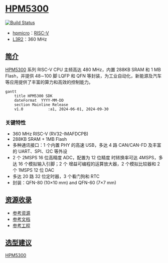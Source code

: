 ﻿# [HPM5300](https://github.com/SoCXin/HPM5300)

[![Build Status](https://github.com/SoCXin/HPM5300/workflows/docs/badge.svg)](https://github.com/SoCXin/docs/tree/HPM5300)

* [hpmicro](https://www.hpmicro.com/)：[RISC-V](https://github.com/SoCXin/RISC-V)
* [L3R2](https://github.com/SoCXin/Level)：360 MHz

## [简介](https://github.com/SoCXin/HPM5300/wiki)

[HPM5300](https://www.hpmicro.com/product-center/microcontroller/hpm5300) 系列 RISC-V CPU 主频高达 480 MHz，内置 288KB SRAM 和 1 MB Flash，并提供 48∼100 脚 LQFP 和 QFN 等封装，为工业自动化，新能源及汽车等应用提供了丰富的算力和高效的控制能力。

``` mermaid
gantt
    title HPM5300 SDK
    dateFormat  YYYY-MM-DD
    section Mainline Release
    v1.0           :a1, 2024-06-01, 2024-09-30
```

### 关键特性

* 360 MHz RISC-V (RV32-IMAFDCPB)
* 288KB SRAM + 1MB Flash
* 多种通讯接口：1 个内置 PHY 的高速 USB，多达 4 路 CAN/CAN-FD 及丰富的 UART、SPI、I2C 等外设
* 2 个 2MSPS 16 位高精度 ADC，配置为 12 位精度 时转换率可达 4MSPS，多达 16 个模拟输入引脚；2 个 增益可编程的运算放大器，2 个模拟比较器和 2 个 1MSPS 12 位 DAC
* 多达 20 路 32 位定时器，3 个看门狗和 RTC
* 封装：QFN-80 (10×10 mm) and QFN-60 (7×7 mm) 


## [资源收录](https://github.com/SoCXin)

* [参考资源](src/)
* [参考文档](docs/)
* [参考工程](project/)

## [选型建议](https://github.com/SoCXin)

[HPM5300](https://www.hpmicro.com/Public/Uploads/uploadfile/files/20240822/HPM5300DSV0.10.pdf) 
